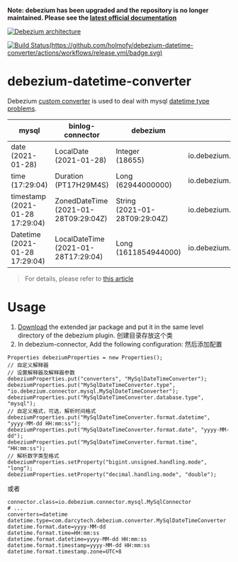 **Note: debezium has been upgraded and the repository is no longer maintained. Please see the [latest official documentation](https://debezium.io/releases/)**

[![Debezium architecture](https://debezium.io/documentation/reference/1.4/_images/debezium-architecture.png)](https://debezium.io/documentation/reference/1.4/connectors/mysql.html)

[![Build Status(https://github.com/holmofy/debezium-datetime-converter/actions/workflows/release.yml/badge.svg)](https://github.com/holmofy/debezium-datetime-converter/actions/workflows/release.yml/badge.svg)](https://github.com/holmofy/debezium-datetime-converter/releases)

# debezium-datetime-converter

Debezium [custom converter](https://debezium.io/documentation/reference/development/converters.html) is used to deal with mysql [datetime type problems](https://debezium.io/documentation/reference/1.5/connectors/mysql.html#mysql-temporal-types).

| mysql                               | binlog-connector                         | debezium                          | schema                 |
| ----------------------------------- | ---------------------------------------- | --------------------------------- | ----------------------------------- |
| date<br>(2021-01-28)                | LocalDate<br/>(2021-01-28)               | Integer<br/>(18655)               | io.debezium.time.Date               |
| time<br/>(17:29:04)                 | Duration<br/>(PT17H29M4S)                | Long<br/>(62944000000)            | io.debezium.time.Time               |
| timestamp<br/>(2021-01-28 17:29:04) | ZonedDateTime<br/>(2021-01-28T09:29:04Z) | String<br/>(2021-01-28T09:29:04Z) | io.debezium.time.ZonedTimestamp     |
| Datetime<br/>(2021-01-28 17:29:04)  | LocalDateTime<br/>(2021-01-28T17:29:04)  | Long<br/>(1611854944000)          | io.debezium.time.Timestamp          |

> For details, please refer to [this article](https://blog.hufeifei.cn/2021/03/DB/mysql-binlog-parser/)

# Usage

1. [Download](https://github.com/holmofy/debezium-datetime-converter/releases) the extended jar package and put it in the same level directory of the debezium plugin.
创建目录存放这个类
2. In debezium-connector, Add the following configuration: 
然后添加配置
```properties
Properties debeziumProperties = new Properties();
// 自定义解释器
// 设置解释器及解释器参数
debeziumProperties.put("converters", "MySqlDateTimeConverter");
debeziumProperties.put("MySqlDateTimeConverter.type", "io.debezium.connector.mysql.MySqlDateTimeConverter");
debeziumProperties.put("MySqlDateTimeConverter.database.type", "mysql");
// 自定义格式，可选，解析时间格式
debeziumProperties.put("MySqlDateTimeConverter.format.datetime", "yyyy-MM-dd HH:mm:ss");
debeziumProperties.put("MySqlDateTimeConverter.format.date", "yyyy-MM-dd");
debeziumProperties.put("MySqlDateTimeConverter.format.time", "HH:mm:ss");
// 解析数字类型格式
debeziumProperties.setProperty("bigint.unsigned.handling.mode", "long");
debeziumProperties.setProperty("decimal.handling.mode", "double");
```
或者
```properties
connector.class=io.debezium.connector.mysql.MySqlConnector
# ...
converters=datetime
datetime.type=com.darcytech.debezium.converter.MySqlDateTimeConverter
datetime.format.date=yyyy-MM-dd
datetime.format.time=HH:mm:ss
datetime.format.datetime=yyyy-MM-dd HH:mm:ss
datetime.format.timestamp=yyyy-MM-dd HH:mm:ss
datetime.format.timestamp.zone=UTC+8
```
